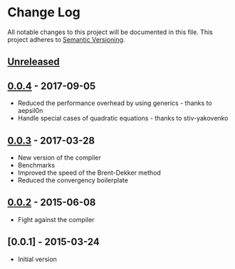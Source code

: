 # Change Log
All notable changes to this project will be documented in this file.
This project adheres to [Semantic Versioning](http://semver.org/).

## [Unreleased]

## [0.0.4] - 2017-09-05
* Reduced the performance overhead by using generics - thanks to aepsil0n
* Handle special cases of quadratic equations - thanks to stiv-yakovenko

## [0.0.3] - 2017-03-28
* New version of the compiler
* Benchmarks
* Improved the speed of the Brent-Dekker method
* Reduced the convergency boilerplate

## [0.0.2] - 2015-06-08
* Fight against the compiler

## [0.0.1] - 2015-03-24
* Initial version

[Unreleased]: https://github.com/vorot/roots/compare/v0.0.4...HEAD
[0.0.4]: https://github.com/vorot/roots/compare/v0.0.3...v0.0.4
[0.0.3]: https://github.com/vorot/roots/compare/v0.0.2...v0.0.3
[0.0.2]: https://github.com/vorot/roots/compare/v0.0.1...v0.0.2
